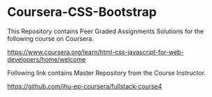# Coursera-CSS-Bootstrap

This Repository contains Peer Graded Assignments Solutions for the following course on Coursera.

https://www.coursera.org/learn/html-css-javascript-for-web-developers/home/welcome

Following link contains Master Repository from the Course Instructor.

https://github.com/jhu-ep-coursera/fullstack-course4
